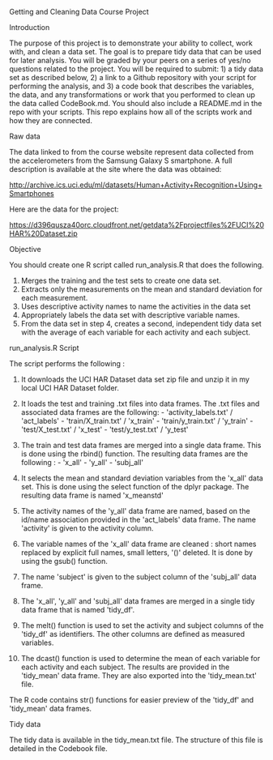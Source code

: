 
Getting and Cleaning Data Course Project


Introduction

The purpose of this project is to demonstrate your ability to collect, work with, and clean a data set. The goal is to prepare tidy data that can be used for later analysis. You will be graded by your peers on a series of yes/no questions related to the project. You will be required to submit: 1) a tidy data set as described below, 2) a link to a Github repository with your script for performing the analysis, and 3) a code book that describes the variables, the data, and any transformations or work that you performed to clean up the data called CodeBook.md. You should also include a README.md in the repo with your scripts. This repo explains how all of the scripts work and how they are connected.  


Raw data


The data linked to from the course website represent data collected from the accelerometers from the Samsung Galaxy S smartphone. A full description is available at the site where the data was obtained:

http://archive.ics.uci.edu/ml/datasets/Human+Activity+Recognition+Using+Smartphones

Here are the data for the project:

https://d396qusza40orc.cloudfront.net/getdata%2Fprojectfiles%2FUCI%20HAR%20Dataset.zip


Objective


You should create one R script called run_analysis.R that does the following. 

1.	Merges the training and the test sets to create one data set.
2.	Extracts only the measurements on the mean and standard deviation for each measurement. 
3.	Uses descriptive activity names to name the activities in the data set
4.	Appropriately labels the data set with descriptive variable names. 
5.	From the data set in step 4, creates a second, independent tidy data set with the average of each variable for each activity and each subject.


run_analysis.R Script

The script performs the following :

1.	It downloads the UCI HAR Dataset data set zip file and unzip it in my local UCI HAR Dataset folder.

2.	It loads the test and training .txt files into data frames. The .txt files and associated data frames are the following: 
		- 'activity_labels.txt' / 'act_labels'
		- 'train/X_train.txt' / 'x_train'
		- 'train/y_train.txt' / 'y_train'
		- 'test/X_test.txt' / 'x_test'
		- 'test/y_test.txt' / 'y_test'
		
3.	The train and test data frames are merged into a single data frame. This is done using the rbind() function. The resulting data frames are the following :
		- 'x_all'
		- 'y_all'
		- 'subj_all'
	
4. 	It selects the mean and standard deviation variables from the  'x_all' data set. This is done using the select function of the dplyr package. The resulting data frame is named 'x_meanstd'

5.	The activity names of the 'y_all' data frame are named, based on the id/name association provided in the 'act_labels' data frame. The name 'activity' is given to the activity column. 

6.	The variable names of the 'x_all' data frame are cleaned : short names replaced by explicit full names, small letters, '()'  deleted. It is done by using the gsub() function.

7.	The name 'subject' is given to the subject column of the 'subj_all' data frame. 

8.	The 'x_all', 'y_all' and 'subj_all' data frames are merged in a single tidy data frame that is named 'tidy_df'.

9.	The melt() function is used to set the activity and subject columns of the 'tidy_df' as identifiers. The other columns are defined as measured variables.  

10.	The dcast() function is used to determine  the mean of each variable for each activity and each subject. The results are provided in the 'tidy_mean' data frame. They are also exported into the 'tidy_mean.txt' file.  

    
The R code contains str() functions for easier preview of the 'tidy_df' and 'tidy_mean' data frames.

Tidy data

The tidy data is available in the tidy_mean.txt file. The structure of this file is detailed in the Codebook file. 


